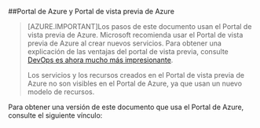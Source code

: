 ##Portal de Azure y Portal de vista previa de Azure

> [AZURE.IMPORTANT]Los pasos de este documento usan el Portal de vista previa de Azure. Microsoft recomienda usar el Portal de vista previa de Azure al crear nuevos servicios. Para obtener una explicación de las ventajas del portal de vista previa, consulte [DevOps es ahora mucho más impresionante](http://azure.microsoft.com/overview/preview-portal/).
> 
> Los servicios y los recursos creados en el Portal de vista previa de Azure no son visibles en el Portal de Azure, ya que usan un nuevo modelo de recursos.

Para obtener una versión de este documento que usa el Portal de Azure, consulte el siguiente vínculo:

<!---HONumber=Oct15_HO3-->
